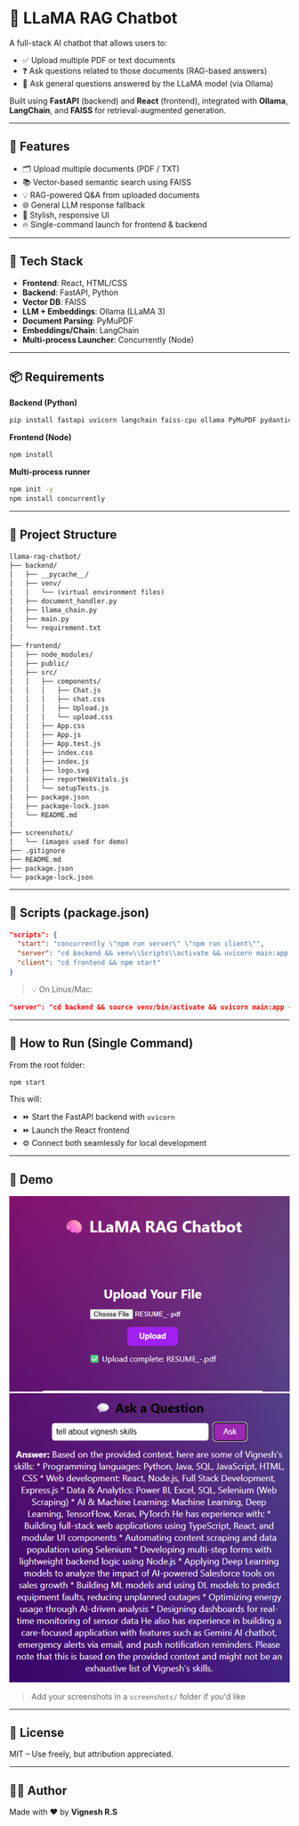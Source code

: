 # 🧠 LLaMA RAG Chatbot

A full-stack AI chatbot that allows users to:

- ✅ Upload multiple PDF or text documents  
- ❓ Ask questions related to those documents (RAG-based answers)  
- 💬 Ask general questions answered by the LLaMA model (via Ollama)

Built using **FastAPI** (backend) and **React** (frontend), integrated with **Ollama**, **LangChain**, and **FAISS** for retrieval-augmented generation.

---

## 🚀 Features

- 🗂️ Upload multiple documents (PDF / TXT)
- 📚 Vector-based semantic search using FAISS
- 💡 RAG-powered Q&A from uploaded documents
- 🌐 General LLM response fallback
- 🎨 Stylish, responsive UI
- 🔥 Single-command launch for frontend & backend

---

## 🧱 Tech Stack

- **Frontend**: React, HTML/CSS
- **Backend**: FastAPI, Python
- **Vector DB**: FAISS
- **LLM + Embeddings**: Ollama (LLaMA 3)
- **Document Parsing**: PyMuPDF
- **Embeddings/Chain**: LangChain
- **Multi-process Launcher**: Concurrently (Node)

---

## 📦 Requirements

**Backend (Python)**

```bash
pip install fastapi uvicorn langchain faiss-cpu ollama PyMuPDF pydantic python-multipart
```

**Frontend (Node)**

```bash
npm install
```

**Multi-process runner**

```bash
npm init -y
npm install concurrently
```

---

## 📁 Project Structure

```
llama-rag-chatbot/
├── backend/
│   ├── __pycache__/
│   ├── venv/
│   │   └── (virtual environment files)
│   ├── document_handler.py
│   ├── llama_chain.py
│   ├── main.py
│   └── requirement.txt
│
├── frontend/
│   ├── node_modules/
│   ├── public/
│   ├── src/
│   │   ├── components/
│   │   │   ├── Chat.js
│   │   │   ├── chat.css
│   │   │   ├── Upload.js
│   │   │   └── upload.css
│   │   ├── App.css
│   │   ├── App.js
│   │   ├── App.test.js
│   │   ├── index.css
│   │   ├── index.js
│   │   ├── logo.svg
│   │   ├── reportWebVitals.js
│   │   └── setupTests.js
│   ├── package.json
│   ├── package-lock.json
│   └── README.md
│
├── screenshots/
│   └── (images used for demo)
├── .gitignore
├── README.md
├── package.json
└── package-lock.json
```

---

## 🔧 Scripts (package.json)

```json
"scripts": {
  "start": "concurrently \"npm run server\" \"npm run client\"",
  "server": "cd backend && venv\\Scripts\\activate && uvicorn main:app --reload",
  "client": "cd frontend && npm start"
}
```

> 💡 On Linux/Mac:

```json
"server": "cd backend && source venv/bin/activate && uvicorn main:app --reload"
```

---

## 🧪 How to Run (Single Command)

From the root folder:

```bash
npm start
```

This will:

* ⏩ Start the FastAPI backend with `uvicorn`
* ⏩ Launch the React frontend
* ⚙️ Connect both seamlessly for local development

---

## 📸 Demo

![Upload Demo](./screenshots/upload.png)  
![Chat Demo](./screenshots/chat.png)

> Add your screenshots in a `screenshots/` folder if you'd like

---

## 📄 License

MIT – Use freely, but attribution appreciated.

---

## 🙋‍♂️ Author

Made with ❤️ by **Vignesh R.S**


